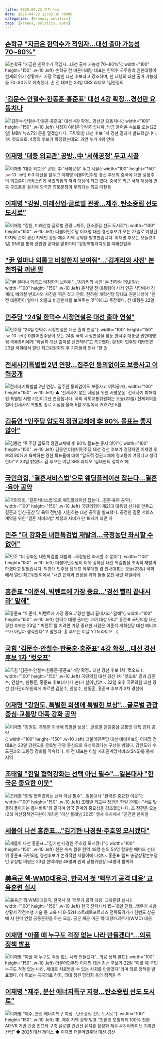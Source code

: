```yaml
---
title: 2025.04.23 정치 뉴스
date: 2025-04-23 12:05:16 +0900
categories: [krnews, politics]
tags: [krnews, politics, auto]
---
```

## [손학규 "지금은 한덕수가 적임자…대선 출마 가능성 70~80%"](https://n.news.naver.com/mnews/article/123/0002357640)

![손학규 "지금은 한덕수가 적임자…대선 출마 가능성 70~80%"](https://mimgnews.pstatic.net/image/origin/123/2025/04/23/2357640.jpg?type=nf220_150){: width="100" height="150" .w-10 .left}
손학규 전 바른미래당 대표는 한덕수 국무총리 권한대행이 현재의 위기 상황에서 가장 적합한 대선 후보라고 강조하며, 한 대행의 대선 출마 가능성을 70~80%로 예측했다. 손 전 대표는 23일 CBS 라디오 '김현정의

## ['김문수·안철수·한동훈·홍준표' 대선 4강 확정…경선판 요동치나](https://n.news.naver.com/mnews/article/057/0001882845)

!['김문수·안철수·한동훈·홍준표' 대선 4강 확정…경선판 요동치나](https://mimgnews.pstatic.net/image/origin/057/2025/04/22/1882845.jpg?type=nf220_150){: width="100" height="150" .w-10 .left}
시청자 여러분 안녕하십니까. 방금 들어온 속보로 오늘(22일) MBN 뉴스7의 문을 열겠습니다. 국민의힘 대선 후보 1차 경선 결과가 발표됐습니다. 1차 컷오프로, 4명의 후보가 확정됐는데요. 과연 누가 4위 안에

## [이재명 '대중 외교관' 공방..中 '서해공정' 두고 시끌](https://n.news.naver.com/mnews/article/014/0005339838)

![이재명 '대중 외교관' 공방..中 '서해공정' 두고 시끌](https://mimgnews.pstatic.net/image/origin/014/2025/04/23/5339838.jpg?type=nf220_150){: width="100" height="150" .w-10 .left}
6·3 대선을 앞두고 이재명 더불어민주당 경선 후보의 중국에 대한 실용주의 외교론이 급작스럽게 국민의힘의 저격 대상이 되고 있다. 중국은 최근 서해 해상에 인공 구조물을 설치해 양국간 영토분쟁이 우려되는 외교 마찰을

## [이재명 “강원, 미래산업·글로벌 관광…제주, 탄소중립 선도 도시로”](https://n.news.naver.com/mnews/article/056/0011937401)

![이재명 “강원, 미래산업·글로벌 관광…제주, 탄소중립 선도 도시로”](https://mimgnews.pstatic.net/image/origin/056/2025/04/23/11937401.jpg?type=nf220_150){: width="100" height="150" .w-10 .left}
더불어민주당 이재명 대선 경선후보가 오는 27일로 예정된 마지막 순회 경선 지역인 강원·제주 지역 공약을 발표했습니다. 이재명 후보는 오늘(23일) SNS를 통해 강원권 공약을 발표하며 “강원특별자치도를 미래산업과

## ["尹 얼마나 외롭고 비참한지 보여줘"…'김계리와 사진' 본 천하람 꺼낸 말](https://n.news.naver.com/mnews/article/011/0004477401)

!["尹 얼마나 외롭고 비참한지 보여줘"…'김계리와 사진' 본 천하람 꺼낸 말](https://mimgnews.pstatic.net/image/origin/011/2025/04/23/4477401.jpg?type=nf220_150){: width="100" height="150" .w-10 .left}
윤석열 전 대통령이 사저 인근 식당에서 김계리, 배의철 변호사와 사진을 찍은 것과 관련, 천하람 개혁신당 당대표 권한대행이 "윤 전 대통령이 얼마나 외롭고 비참한지를 보여주는 것"이라고 주장했다. 천 대행은 22일

## [민주당 “24일 한덕수 시정연설은 대선 출마 연설”](https://n.news.naver.com/mnews/article/032/0003365112)

![민주당 “24일 한덕수 시정연설은 대선 출마 연설”](https://mimgnews.pstatic.net/image/origin/032/2025/04/23/3365112.jpg?type=nf220_150){: width="100" height="150" .w-10 .left}
더불어민주당이 오는 24일 국회 시정연설을 앞둔 한덕수 대통령 권한대행 겸 국무총리에게 “확실히 대선 출마를 선언하라”고 촉구했다. 황정아 민주당 대변인은 23일 국회에서 열린 최고위원회의 후 기자들과 만나 “한 권

## [전세사기특별법 2년 연장…집주인 동의없이도 보증사고 이력공개](https://n.news.naver.com/mnews/article/055/0001251835)

![전세사기특별법 2년 연장…집주인 동의없이도 보증사고 이력공개](https://mimgnews.pstatic.net/image/origin/055/2025/04/23/1251835.jpg?type=nf220_150){: width="100" height="150" .w-10 .left}
▲ '전세사기 없는 세상을 위한 서명운동' 전세사기 피해지원 특별법 시행 기간이 2년 연장됩니다. 국회 국토교통위원회는 오늘(23일) 전체회의를 열어 전세사기 특별법 종료 시점을 올해 5월 31일에서 2027년 5월

## [김동연 “민주당 압도적 정권교체에 李 90% 몰표는 좋지 않아"](https://n.news.naver.com/mnews/article/015/0005122873)

![김동연 “민주당 압도적 정권교체에 李 90% 몰표는 좋지 않아"](https://mimgnews.pstatic.net/image/origin/015/2025/04/23/5122873.jpg?type=nf220_150){: width="100" height="150" .w-10 .left}
김동연 더불어민주당 대선 경선 후보가 경쟁자인 이재명 후보의 90%에 육박하는 경선 득표율에 대해 “압도적 정권교체에 경고등이 켜졌다고 생각한다”고 23일 밝혔다. 김 후보는 이날 SBS 라디오 '김태현의 정치쇼'에

## [국민의힘, '결혼서비스법'으로 웨딩플레이션 잡는다…결혼·육아 공약](https://n.news.naver.com/mnews/article/003/0013200351)

![국민의힘, '결혼서비스법'으로 웨딩플레이션 잡는다…결혼·육아 공약](https://mimgnews.pstatic.net/image/origin/003/2025/04/23/13200351.jpg?type=nf220_150){: width="100" height="150" .w-10 .left}
국민의힘이 제21대 대통령 선거를 앞두고 결혼과 임신·출산 및 육아 전반을 지원하는 대선 공약을 발표했다. 공정한 결혼 서비스 계약을 위한 '결혼 서비스법' 제정과 자녀가 만 18세가 되면 자

## [민주 "더 강화된 내란특검법 재발의…국정농단 좌시할 수 없어"](https://n.news.naver.com/mnews/article/437/0000438284)

![민주 "더 강화된 내란특검법 재발의…국정농단 좌시할 수 없어"](https://mimgnews.pstatic.net/image/origin/437/2025/04/23/438284.jpg?type=nf220_150){: width="100" height="150" .w-10 .left}
더불어민주당이 더욱 강화된 내란 특검법을 조속히 재발의하겠다고 밝혔습니다. 박찬대 민주당 당대표 직무대행 겸 원내대표는 오늘(23일) 국회에서 열린 최고위원회에서 "내란 은폐와 연장을 위해 똘똘 뭉친 내란 패밀리의

## [홍준표 "이준석, 빅텐트에 가장 중요…'경선 빨리 끝내시라' 말해"](https://n.news.naver.com/mnews/article/586/0000101964)

![홍준표 "이준석, 빅텐트에 가장 중요…'경선 빨리 끝내시라' 말해"](https://mimgnews.pstatic.net/image/origin/586/2025/04/23/101964.jpg?type=nf220_150){: width="100" height="150" .w-10 .left}
한덕수 대행 출마는 고려 대상 아냐" 홍준표 국민의힘 대선 경선 후보는 23일 "'빅텐트'를 치려면 가장 중요한 사람은 이준석 개혁신당 대선 예비후보가 아닐까 생각한다"고 말했다. 홍 후보는 이날 YTN 라디오 《

## [국힘 '김문수·안철수·한동훈·홍준표' 4강 확정…대선 경선 후보 1차 '컷오프'](https://n.news.naver.com/mnews/article/088/0000943581)

![국힘 '김문수·안철수·한동훈·홍준표' 4강 확정…대선 경선 후보 1차 '컷오프'](https://mimgnews.pstatic.net/image/origin/088/2025/04/22/943581.jpg?type=nf220_150){: width="100" height="150" .w-10 .left}
국민의힘 대선 경선 1차 '컷오프' 결과 김문수, 안철수, 한동훈, 홍준표 후보(가나다 순)가 살아남았다. 22일 오후 국민의힘 대선 경선 선거관리위원회에 따르면 김문수, 안철수, 한동훈, 홍준표 후보가 2차 경선에

## [이재명 "강원도, 특별한 희생에 특별한 보상"…글로벌 관광중심·교통망 대폭 강화 공약](https://n.news.naver.com/mnews/article/277/0005582286)

![이재명 "강원도, 특별한 희생에 특별한 보상"…글로벌 관광중심·교통망 대폭 강화 공약](https://mimgnews.pstatic.net/image/origin/277/2025/04/23/5582286.jpg?type=nf220_150){: width="100" height="150" .w-10 .left}
더불어민주당 대선 예비후보인 이재명 전 대표는 23일 강원도를 글로벌 관광 중심으로 육성하겠다는 구상을 밝혔다. 강원도와 수도권과의 교통망 강화를 약속했다. 이 전 대표는 이날 사회관계망서비스(SNS)를 통해 지역

## [조태열 "한일 협력강화는 선택 아닌 필수"…일본대사 "한국은 중요한 이웃"](https://n.news.naver.com/mnews/article/422/0000733771)

![조태열 "한일 협력강화는 선택 아닌 필수"…일본대사 "한국은 중요한 이웃"](https://mimgnews.pstatic.net/image/origin/422/2025/04/23/733771.jpg?type=nf220_150){: width="100" height="150" .w-10 .left}
조태열 외교부 장관은 한일 관계는 "서로 맞물려 돌아가는 톱니바퀴"와 같다며 양국 관계의 중요성을 강조했습니다. 조 장관은 오늘(23) 아산정책연구원이 개최한 '아산 플래넘 2025' 행사 축사에서 "굳건한 한미일

## [세몰이 나선 홍준표…"김기현·나경원·주호영 모시겠다"](https://n.news.naver.com/mnews/article/079/0004016736)

![세몰이 나선 홍준표…"김기현·나경원·주호영 모시겠다"](https://mimgnews.pstatic.net/image/origin/079/2025/04/23/4016736.jpg?type=nf220_150){: width="100" height="150" .w-10 .left}
친윤 속속 합류 현역 48명·원외 54명 합류한 매머드 선대위 홍준표 국민의힘 경선후보가 본격적인 세몰이에 나섰다. 홍준표 캠프 총괄상황본부장인 유상범 의원은 23일 현역의원 48명과 원외 당협위원장 54명이 함께하

## [美육군 핵·WMD대응국, 한국서 첫 ‘핵무기 공격 대응’ 교육훈련 실시](https://n.news.naver.com/mnews/article/021/0002705006)

![美육군 핵·WMD대응국, 한국서 첫 ‘핵무기 공격 대응’ 교육훈련 실시](https://mimgnews.pstatic.net/image/origin/021/2025/04/23/2705006.jpg?type=nf220_150){: width="100" height="150" .w-10 .left}
한국 전략사서 15∼16일 진행…핵무기 사용 상황서 작전수행 기술 등 교육 미 B-52H 스트래토포트레스 전략폭격가가 헌번도 상공애 서 한미 연합 공중훈련을 하는 모습. 공군 제공 미군 핵·대량파괴무기(WMD) 대응

## [이재명 “아플 때 누구도 걱정 없는 나라 만들겠다”…의료 정책 발표](https://n.news.naver.com/mnews/article/022/0004029763)

![이재명 “아플 때 누구도 걱정 없는 나라 만들겠다”…의료 정책 발표](https://mimgnews.pstatic.net/image/origin/022/2025/04/22/4029763.jpg?type=nf220_150){: width="100" height="150" .w-10 .left}
더불어민주당 이재명 대선 경선 후보가 22일 “아플 때 국민 누구도 걱정 없는 나라, 제대로 치료받을 수 있는 사회를 만들겠다”라며 의료 정책을 발표했다. 이 후보는 공공의료 강화, 의대 정원 합리화 등의 정책을 추

## [이재명 “제주, 분산 에너지특구 지정…탄소중립 선도 도시로”](https://n.news.naver.com/mnews/article/009/0005480974)

![이재명 “제주, 분산 에너지특구 지정…탄소중립 선도 도시로”](https://mimgnews.pstatic.net/image/origin/009/2025/04/23/5480974.jpg?type=nf220_150){: width="100" height="150" .w-10 .left}
李, 제주 지역 공약 발표 “친환경 모빌리티 100% 전환 AR·VR 기반 관광 인프라 구축 글로벌 컨벤션 유치를 활성화 제주 4·3 아카이브 기록관 건립” ◆ 2025 대선 레이스 ◆ 이재명 더불어민주당 대선 경선

